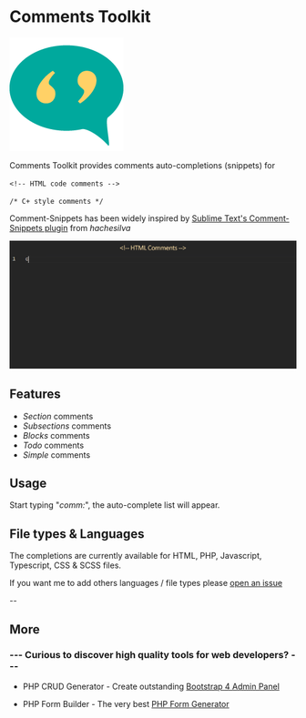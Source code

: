 # Comments Toolkit

![Comments Toolkit Logo](comments-toolkit-logo.png)

Comments Toolkit provides comments auto-completions (snippets) for

`<!-- HTML code comments -->`

`/* C+ style comments */`

Comment-Snippets has been widely inspired by [Sublime Text's Comment-Snippets plugin](https://github.com/hachesilva/Comment-Snippets) from *hachesilva*

![Comments Toolkit Completions Preview](vsc-comment-toolkit.gif)

## Features

- *Section* comments
- *Subsections* comments
- *Blocks* comments
- *Todo* comments
- *Simple* comments

## Usage

Start typing "*comm:*", the auto-complete list will appear.

## File types & Languages

The completions are currently available for HTML, PHP, Javascript, Typescript, CSS & SCSS files.

If you want me to add others languages / file types please [open an issue](https://github.com/migliori/vsc-comments-toolkit/issues)

--

## More

### --- Curious to discover high quality tools for web developers? ---

- PHP CRUD Generator - Create outstanding [Bootstrap 4 Admin Panel](https://www.phpcrudgenerator.com)

- PHP Form Builder - The very best [PHP Form Generator](https://www.phpformbuilder.pro)
